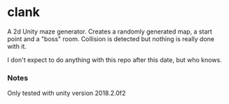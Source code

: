 clank
=====================

A 2d Unity maze generator.
Creates a randomly generated map, a start point and a "boss" room.
Collision is detected but nothing is really done with it.

I don't expect to do anything with this repo after this date, but who knows.

### Notes
Only tested with unity version 2018.2.0f2
